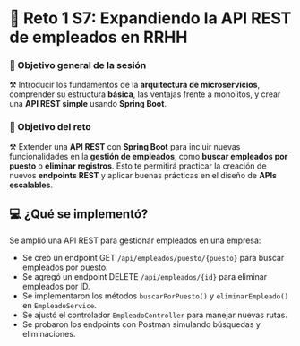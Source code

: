 # 📁 Reto 1 S7: Expandiendo la API REST de empleados en RRHH

### 🎯 Objetivo general de la sesión
⚒️ Introducir los fundamentos de la **arquitectura de microservicios**, comprender su estructura **básica**, las ventajas frente a monolitos, y crear una **API REST simple** usando **Spring Boot**.

### 🎯 Objetivo del reto
⚒️ Extender una **API REST** con **Spring Boot** para incluir nuevas funcionalidades en la **gestión de empleados**, como **buscar empleados por puesto** o **eliminar registros**.
Esto te permitirá practicar la creación de nuevos **endpoints REST** y aplicar buenas prácticas en el diseño de **APIs escalables**.

## 💻 ¿Qué se implementó?
Se amplió una API REST para gestionar empleados en una empresa:
- Se creó un endpoint GET `/api/empleados/puesto/{puesto}` para buscar empleados por puesto.
- Se agregó un endpoint DELETE `/api/empleados/{id}` para eliminar empleados por ID.
- Se implementaron los métodos `buscarPorPuesto()` y `eliminarEmpleado()` en `EmpleadoService`.
- Se ajustó el controlador `EmpleadoController` para manejar nuevas rutas.
- Se probaron los endpoints con Postman simulando búsquedas y eliminaciones.

